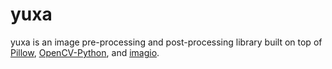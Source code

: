 # yuxa

yuxa is an image pre-processing and post-processing library built on top of [Pillow](https://pypi.org/project/Pillow/),
[OpenCV-Python](https://opencv-python-tutroals.readthedocs.io/en/latest/py_tutorials/py_tutorials.html), and
[imagio](https://pypi.org/project/imageio/).
